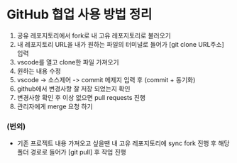 # GitHub 협업 사용 방법 정리

1. 공유 레포지토리에서 fork로 내 고유 레포지토리로 불러오기
2. 내 레포지토리 URL을 내가 원하는 파일의 터미널로 들어가 [git clone URL주소] 입력
3. vscode를 열고 clone한 파일 가져오기
4. 원하는 내용 수정
5. vscode -> 소스제어 -> commit 메제지 입력 후 (commit + 동기화)
6. github에서 변경사항 잘 저장 되었는지 확인
7. 변경사항 확인 후 이상 없으면 pull requests 진행
8. 관리자에게 merge 요청 하기

### (번외)
- 기존 프로젝트 내용 가져오고 싶을땐 내 고유 레포지토리에 sync fork 진행 후 해당 폴더 경로로 들어가 [git pull] 후 작업 진행
